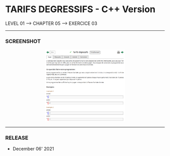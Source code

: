 # TARIFS DEGRESSIFS - C++ Version
LEVEL 01 --> CHAPTER 05 --> EXERCICE 03

---
### **SCREENSHOT**

<div align="center">
    <img
        src="https://github.com/Ayckinn/CPP/blob/main/FRANCE_IOI/LEVEL_01/Chapter_05/03_tarifs_degressifs/tarifs.png"
        alt="DEMO"
        style="width:50%">
</div>

---
### **RELEASE**

- December 06' 2021